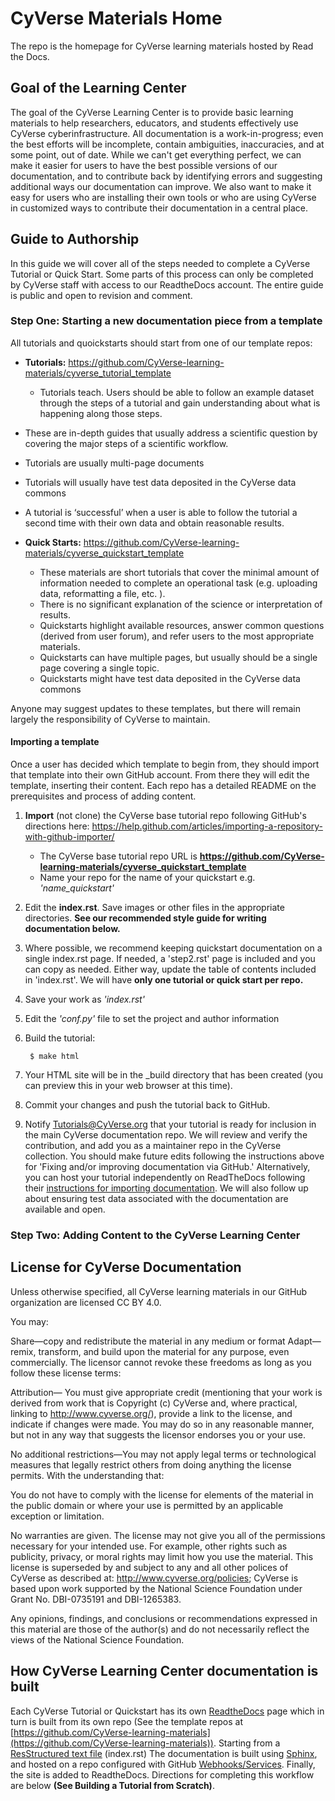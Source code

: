 # CyVerse Materials Home

The repo is the homepage for CyVerse learning materials hosted by Read the Docs. 

## Goal of the Learning Center

The goal of the CyVerse Learning Center is to provide basic learning materials to help researchers, educators, and students effectively use CyVerse cyberinfrastructure. All documentation is a work-in-progress; even the best efforts will be incomplete, contain ambiguities, inaccuracies, and at some point, out of date. While we can't get everything perfect, we can make it easier for users to have the best possible versions of our documentation, and to contribute back by identifying errors and suggesting additional ways our documentation can improve. We also want to make it easy for users who are installing their own tools or who are using CyVerse in customized ways to contribute their documentation in a central place. 

## Guide to Authorship

In this guide we will cover all of the steps needed to complete a CyVerse Tutorial or Quick Start. Some parts of this process can only be completed by CyVerse staff with access to our ReadtheDocs account. The entire guide is public and open to revision and comment. 

### Step One: Starting a new documentation piece from a template

All tutorials and quoickstarts should start from one of our template repos:



- **Tutorials:** https://github.com/CyVerse-learning-materials/cyverse_tutorial_template

    - Tutorials teach. Users should be able to follow an example dataset through the steps of a tutorial and gain understanding about what is happening along those steps. 
 - These are in-depth guides that usually address a scientific question by covering the major steps of a scientific workflow. 
 - Tutorials are usually multi-page documents
 - Tutorials will usually have test data deposited in the CyVerse data commons
 - A tutorial is ‘successful’ when a user is able to follow the tutorial a second time with their own data and obtain reasonable results.
- **Quick Starts:** https://github.com/CyVerse-learning-materials/cyverse_quickstart_template

    - These materials are short tutorials that cover the minimal amount of information needed to complete an operational task (e.g. uploading data, reformatting a file, etc. ). 
    - There is no significant explanation of the science or interpretation of results. 
    - Quickstarts highlight available resources, answer common questions (derived from user forum), and refer users to the most appropriate materials.
    - Quickstarts can have multiple pages, but usually should be a single page covering a single topic.
    - Quickstarts might have test data deposited in the CyVerse data commons

Anyone may suggest updates to these templates, but there will remain largely the responsibility of CyVerse to maintain. 

#### Importing a template

Once a user has decided which template to begin from, they should import that template into their own GitHub account. From there they will edit the template, inserting their content. Each repo has a detailed README on the prerequisites and process of adding content. 

1. **Import** (not clone) the CyVerse base tutorial repo following GitHub's directions here: https://help.github.com/articles/importing-a-repository-with-github-importer/
    - The CyVerse base tutorial repo URL is **https://github.com/CyVerse-learning-materials/cyverse_quickstart_template**
    - Name your repo for the name of your quickstart e.g. 
    *'name_quickstart'* 
2. Edit the **index.rst**. Save images or other files in the appropriate directories.  **See our recommended style guide for writing documentation below.**
3. Where possible, we recommend keeping quickstart documentation on a single index.rst page.  If needed, a 'step2.rst' page is included and you can copy as needed. Either way, update the table of contents included in 'index.rst'. We will have **only one tutorial or quick start per repo.**
4. Save your work as  *'index.rst'*
5. Edit the *'conf.py'* file to set the project and author information
6. Build the tutorial:

        $ make html
7. Your HTML site will be in the _build directory that has been created (you can preview this in your web browser at this time).
8. Commit your changes and push the tutorial back to GitHub.
9. Notify [Tutorials@CyVerse.org](mailto:Tutorials@CyVerse.org) that your tutorial is ready for inclusion in the main CyVerse documentation repo. We will review and verify the contribution, and add you as a maintainer repo in the CyVerse collection. You should make future edits following the instructions above for 'Fixing and/or improving documentation via GitHub.' Alternatively, you can host your tutorial independently on ReadTheDocs following their [instructions for importing documentation](https://docs.readthedocs.io/en/latest/getting_started.html#import-your-docs). We will also follow up about ensuring test data associated with the documentation are available and open.


### Step Two: Adding Content to the CyVerse Learning Center















## License for CyVerse Documentation

Unless otherwise specified, all CyVerse learning materials in our GitHub organization are licensed CC BY 4.0. 

You may:

Share—copy and redistribute the material in any medium or format
Adapt—remix, transform, and build upon the material
for any purpose, even commercially. The licensor cannot revoke these freedoms as long as you follow these license terms:

Attribution— You must give appropriate credit (mentioning that your work is derived from work that is Copyright (c) CyVerse and, where practical, linking to http://www.cyverse.org/), provide a link to the license, and indicate if changes were made. You may do so in any reasonable manner, but not in any way that suggests the licensor endorses you or your use.

No additional restrictions—You may not apply legal terms or technological measures that legally restrict others from doing anything the license permits. With the understanding that:

You do not have to comply with the license for elements of the material in the public domain or where your use is permitted by an applicable exception or limitation.

No warranties are given. The license may not give you all of the permissions necessary for your intended use. For example, other rights such as publicity, privacy, or moral rights may limit how you use the material.
This license is superseded by and subject to any and all other polices of CyVerse as described at: http://www.cyverse.org/policies; CyVerse is based upon work supported by the National Science Foundation under Grant No. DBI-0735191 and DBI-1265383.

Any opinions, findings, and conclusions or recommendations expressed in this material are those of the author(s) and do not necessarily reflect the views of the National Science Foundation.

## How CyVerse Learning Center documentation is built

Each CyVerse Tutorial or Quickstart has its own [ReadtheDocs](https://readthedocs.org/) page which in turn is built from its own repo (See the template repos at [https://github.com/CyVerse-learning-materials](https://github.com/CyVerse-learning-materials)). Starting from a [ResStructured text file](http://docutils.sourceforge.net/docs/ref/rst/restructuredtext.html) (index.rst) The documentation is built using [Sphinx](http://www.sphinx-doc.org/en/1.4.8/), and hosted on a repo configured with GitHub [Webhooks/Services](http://docs.readthedocs.io/en/latest/webhooks.html). Finally, the site is added to ReadtheDocs. Directions for completing this workflow are below **(See Building a Tutorial from Scratch)**.